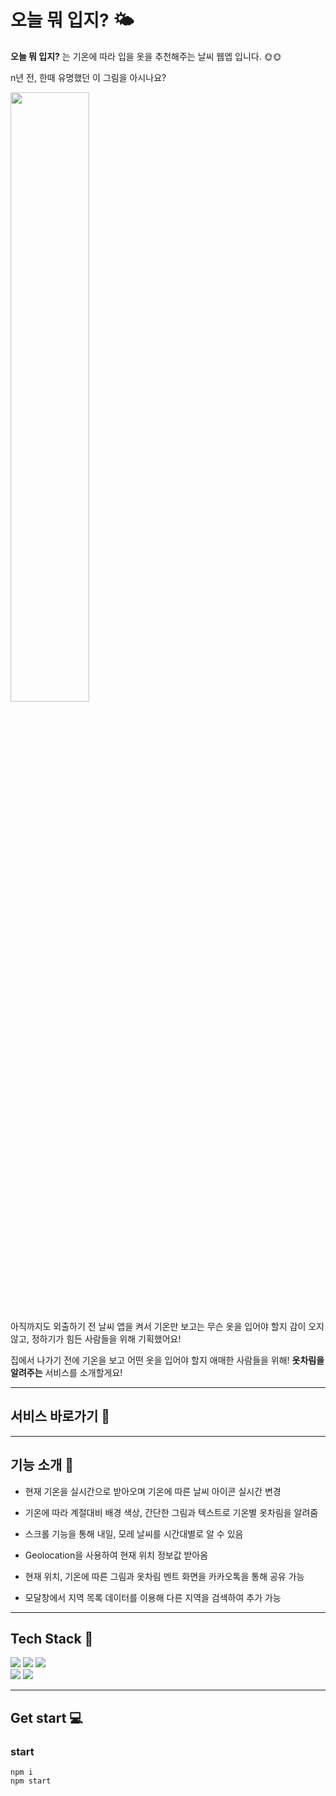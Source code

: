 # 오늘 뭐 입지? 🌤
**오늘 뭐 입지?** 는 기온에 따라 입을 옷을 추천해주는 날씨 웹엡 입니다. 🌞🌞

n년 전, 한때 유명했던 이 그림을 아시나요?

<img src="https://user-images.githubusercontent.com/100752008/208045812-aa4e46d5-4ecd-43c6-91a7-3305bcc9fd58.jpeg" width="50%">

아직까지도 외출하기 전 날씨 앱을 켜서 기온만 보고는 
무슨 옷을 입어야 할지 감이 오지 않고, 정하기가 힘든 사람들을 위해 기획했어요!

집에서 나가기 전에 기온을 보고 어떤 옷을 입어야 할지 애매한 사람들을 위해!
 **옷차림을 알려주는** 서비스를 소개할게요!



---
## 서비스 바로가기 🌸


---
## 기능 소개 📢
- 현재 기온을 실시간으로 받아오며 기온에 따른 날씨 아이콘 실시간 변경

- 기온에 따라 계절대비 배경 색상, 간단한 그림과 텍스트로 기온별 옷차림을 알려줌

- 스크롤 기능을 통해 내일, 모레 날씨를 시간대별로 알 수 있음

- Geolocation을 사용하여 현재 위치 정보값 받아옴

- 현재 위치, 기온에 따른 그림과 옷차림 멘트 화면을 카카오톡을 통해 공유 가능

- 모달창에서 지역 목록 데이터를 이용해 다른 지역을 검색하여 추가 가능

---
## Tech Stack 🌈

<img src="https://img.shields.io/badge/-React-61DAFB?logo=react&logoColor=white&style=for-the-badge"/>
<img src="https://img.shields.io/badge/Styled_Components-DB7093?style=for-the-badge&logo=styledcomponents&logoColor=white"/>
<img src="https://img.shields.io/badge/Axios-5A29E4?style=for-the-badge&logo=Axios&logoColor=white"/>
<br>
<img src="https://img.shields.io/badge/EsLint-4B32C3?style=for-the-badge&logo=eslint&logoColor=white"/>
<img src="https://img.shields.io/badge/Prettier-F7B93E?style=for-the-badge&logo=prettier&logoColor=white"/>


---
## Get start 💻 
### start
```
npm i
npm start
```